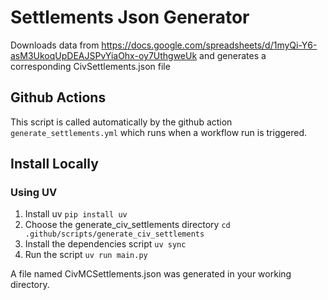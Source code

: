 # Settlements Json Generator

Downloads data from https://docs.google.com/spreadsheets/d/1myQi-Y6-asM3UkoqUpDEAJSPvYiaOhx-oy7UthgweUk and generates a corresponding CivSettlements.json file

## Github Actions

This script is called automatically by the github action ``generate_settlements.yml`` which runs when a workflow run is triggered.

## Install Locally

### Using UV

1. Install uv ``pip install uv``
2. Choose the generate_civ_settlements directory ``cd .github/scripts/generate_civ_settlements``
3. Install the dependencies script ``uv sync``
4. Run the script ``uv run main.py``

A file named CivMCSettlements.json was generated in your working directory.
